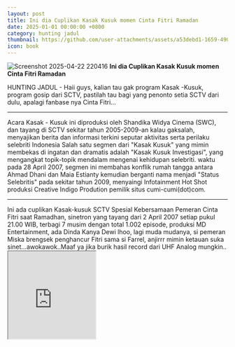 ```yaml
---
layout: post
title: Ini dia Cuplikan Kasak Kusuk momen Cinta Fitri Ramadan
date: 2025-01-01 00:00:00 +0800
category: hunting jadul
thumbnail: https://github.com/user-attachments/assets/a53debd1-1659-490d-80e1-108840af027b
icon: book
---
```


![Screenshot 2025-04-22 220416](https://github.com/user-attachments/assets/a53debd1-1659-490d-80e1-108840af027b)
**Ini dia Cuplikan Kasak Kusuk momen Cinta Fitri Ramadan**

HUNTING JADUL - Haii guys, kalian tau gak program Kasak -Kusuk, program gosip dari SCTV, pastilah tau bagi yang penonto setia SCTV dari dulu, apalagi fanbase nya Cinta Fitri...
<hr/>
Acara Kasak - Kusuk ini diproduksi oleh Shandika Widya Cinema (SWC), dan tayang di SCTV sekitar tahun 2005-2009-an kalau gaksalah, menyajikan berita dan informasi terkini seputar aktivitas serta perilaku selebriti Indonesia
Salah satu segmen dari "Kasak Kusuk" yang mimin membekas di ingatan dan dramatis adalah "Kasak Kusuk Investigasi", yang mengangkat topik-topik mendalam mengenai kehidupan selebriti. waktu pada 28 April 2007, segmen ini membahas konflik rumah tangga antara Ahmad Dhani dan Maia Estianty
kemudian berganti nama menjadi "Status Selebritis" pada sekitar tahun 2009, menyaingi Infotainment Hot Shot produksi Creative Indigo Prodution pemilik situs cumi-cumi(dot)com.
<hr/>
Ini ada cuplikan Kasak-kusuk SCTV Spesial Kebersamaan Pemeran Cinta Fitri saat Ramadhan, sinetron yang tayang dari 2 April 2007 setiap pukul 21.00 WIB, terbagi 7 musim dengan total 1.002 episode, produksi MD Entertainment, ada Dinda Kanya Dewi lhoo, lagi muda mudanya, si pemeran Miska brengsek penghancur Fitri sama si Farrel, anjirrr mimin ketauan suka sinet...awokawok..Maaf ya jika burik hasil record dari UHF Analog mungkin..
<iframe src="https://cdn.videy.co/u56dt6DH1.mp4" width="200" height="200" allowfullscreen></iframe>


